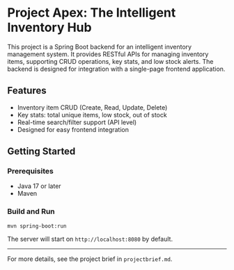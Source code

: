 # Project Apex: The Intelligent Inventory Hub

This project is a Spring Boot backend for an intelligent inventory management system. It provides RESTful APIs for managing inventory items, supporting CRUD operations, key stats, and low stock alerts. The backend is designed for integration with a single-page frontend application.

## Features
- Inventory item CRUD (Create, Read, Update, Delete)
- Key stats: total unique items, low stock, out of stock
- Real-time search/filter support (API level)
- Designed for easy frontend integration

## Getting Started

### Prerequisites
- Java 17 or later
- Maven

### Build and Run
```
mvn spring-boot:run
```

The server will start on `http://localhost:8080` by default.

---

For more details, see the project brief in `projectbrief.md`.
